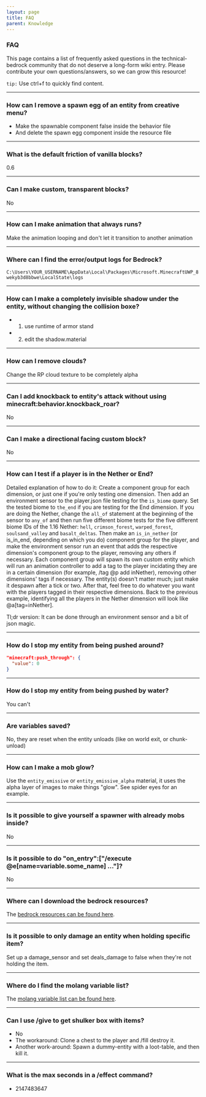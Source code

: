 ```yaml
---
layout: page
title: FAQ
parent: Knowledge
---
```


### FAQ

This page contains a list of frequently asked questions in the technical-bedrock community that do not deserve a long-form wiki entry. Please contribute your own questions/answers, so we can grow this resource!

`tip:` Use ctrl+f to quickly find content.

---

### How can I remove a spawn egg of an entity from creative menu?

 - Make the spawnable component false inside the behavior file
 - And delete the spawn egg component inside the resource file

---

### What is the default friction of vanilla blocks?
0.6

---

### Can I make custom, transparent blocks?
No

---

### How can I make animation that always runs?
Make the animation looping and don't let it transition to another animation

---

### Where can I find the error/output logs for Bedrock?
`C:\Users\YOUR_USERNAME\AppData\Local\Packages\Microsoft.MinecraftUWP_8wekyb3d8bbwe\LocalState\logs`

---
### How can I make a completely invisible shadow under the entity, without changing the collision boxe? 
 - 1) use runtime of armor stand
 - 2) edit the shadow.material

---
### How can I remove clouds?
Change the RP cloud texture to be completely alpha

---
### Can I add knockback to entity's attack without using minecraft:behavior.knockback_roar?
No
 
---
### Can I make a directional facing custom block?
No

---
### How can I test if a player is in the Nether or End?
Detailed explanation of how to do it:
Create a component group for each dimension, or just one if you're only testing one dimension. Then add an environment sensor to the player.json file testing for the ```is_biome``` query. Set the tested biome to ```the_end``` if you are testing for the End dimension. If you are doing the Nether, change the ```all_of``` statement at the beginning of the sensor to ```any_of``` and then run five different biome tests for the five different biome IDs of the 1.16 Nether: ```hell```, ```crimson_forest```, ```warped_forest```, ```soulsand_valley``` and ```basalt_deltas```. Then make an ```is_in_nether``` (or is_in_end, depending on which you do) component group for the player, and make the environment sensor run an event that adds the respective dimension's component group to the player, removing any others if necessary. Each component group will spawn its own custom entity which will run an animation controller to add a tag to the player incidating they are in a certain dimension (for example, /tag @p add inNether), removing other dimensions' tags if necessary. The entity(s) doesn't matter much; just make it despawn after a tick or two. After that, feel free to do whatever you want with the players tagged in their respective dimensions. Back to the previous example, identifying all the players in the Nether dimension will look like @a[tag=inNether].

Tl;dr version:
It can be done through an environment sensor and a bit of json magic.

---
### How do I stop my entity from being pushed around?
```json
"minecraft:push_through": {
  "value": 0
}
```

---
### How do I stop my entity from being pushed by water?
You can't

---
### Are variables saved?
No, they are reset when the entity unloads (like on world exit, or chunk-unload)

---
### How can I make a mob glow?
Use the `entity_emissive` or `entity_emissive_alpha` material, it uses the alpha layer of images to make things "glow". See spider eyes for an example.

---
### Is it possible to give yourself a spawner with already mobs inside?
No

---
### Is it possible to do "on_entry":["/execute @e[name=variable.some_name] ..."]?
No

---
### Where can I download the bedrock resources?
The [bedrock resources can be found here](https://discordapp.com/channels/523663022053392405/523663022498250762/715962598843089008).

---
### Is it possible to only damage an entity when holding specific item?
Set up a damage_sensor and set deals_damage to false when they're not holding the item.

---
### Where do I find the molang variable list?
The [molang variable list can be found here](https://bedrock.dev/1.14.0.0/1.14.30.51/MoLang).

---
### Can I use /give to get shulker box with items?
 - No
 - The workaround: Clone a chest to the player and /fill destroy it.
 - Another work-around: Spawn a dummy-entity with a loot-table, and then kill it.

---
### What is the max seconds in a /effect command?
 - 2147483647
